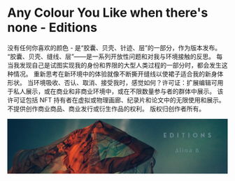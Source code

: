 # Any Colour You Like when there's none - Editions

没有任何你喜欢的颜色 - 是“胶囊、贝壳、针迹、层”的一部分，作为版本发布。 “胶囊、贝壳、缝线、层”——是一系列开放性问题和对我与环境接触的反思。 每当我发现自己是试图实现我的身份和界限的大型人类过程的一部分时，都会发生这种情况。 重新思考在新环境中的体验就像不断撕开缝线以使裙子适合我的新身体形状。 当环境吸收、否认、取消、接受我时，感觉如何？许可证：扩展编辑可用于私人展示，或在商业和非商业环境中，或在不限数量参与者的群体中展示。 该许可证包括 NFT 持有者在虚拟或物理画廊、纪录片和论文中的无限使用和展示。 不提供创作商业商品、商业发行或衍生作品的权利。 版权归创作者所有。

![93121791a3e98da7111b81d3a2405089](93121791a3e98da7111b81d3a2405089.webp)
